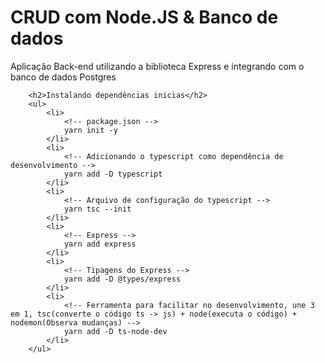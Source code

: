 <body>
    <h1>CRUD com Node.JS & Banco de dados</h2>
        <p>Aplicação Back-end utilizando a biblioteca Express e integrando com o banco de dados Postgres</p>

        <h2>Instalando dependências inicias</h2>
        <ul>
            <li>
                <!-- package.json -->
                yarn init -y
            </li>
            <li>
                <!-- Adicionando o typescript como dependência de desenvolvimento -->
                yarn add -D typescript
            </li>
            <li>
                <!-- Arquivo de configuração do typescript -->
                yarn tsc --init
            </li>
            <li>
                <!-- Express -->
                yarn add express
            </li>
            <li>
                <!-- Tipagens do Express -->
                yarn add -D @types/express
            </li>
            <li>
                <!-- Ferramenta para facilitar no desenvolvimento, une 3 em 1, tsc(converte o código ts -> js) + node(executa o código) + nodemon(Observa mudanças) -->
                yarn add -D ts-node-dev
            </li>
        </ul>
</body>
